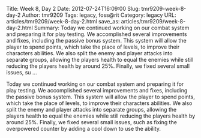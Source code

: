Title: Week 8, Day 2
Date: 2012-07-24T16:09:00
Slug: tmr9209-week-8-day-2
Author: tmr9209
Tags: legacy, foss@rit
Category: legacy
URL: articles/tmr9209/week-8-day-2.html
save_as: articles/tmr9209/week-8-day-2.html
Summary: Today we continued working on our combat system and preparing it for play testing. We accomplished several improvements and fixes, including the passive bonus system. This system will allow the player to spend points, which take the place of levels, to improve their characters abilities. We also split the enemy and player attacks into separate groups, allowing the players health to equal the enemies while still reducing the players health by around 25%. Finally, we fixed several small issues, su ... 

Today we continued working on our combat system and preparing it for play
testing. We accomplished several improvements and fixes, including the passive
bonus system. This system will allow the player to spend points, which take
the place of levels, to improve their characters abilities. We also split the
enemy and player attacks into separate groups, allowing the players health to
equal the enemies while still reducing the players health by around 25%.
Finally, we fixed several small issues, such as fixing the overpowered counter
by adding a cool down to use the ability.

